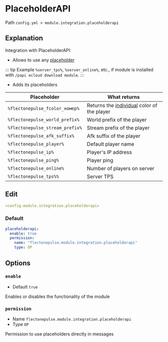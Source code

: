 # PlaceholderAPI
Path `config.yml > module.integration.placeholderapi`

## Explanation
Integration with PlaceholderAPI:
- Allows to use any [placeholder](https://github.com/PlaceholderAPI/PlaceholderAPI/wiki/Placeholders)

::: tip Example
`%server_tps%`, `%server_online%`, etc., if module is installed with `/papi ecloud download module`.
:::

- Adds its placeholders

| Placeholder                     | What returns                                                               |
|---------------------------------|----------------------------------------------------------------------------|
| `%flectonepulse_fcolor_номер%`  | Returns the [individual](/en/config/module/tag/color/) color of the player |
| `%flectonepulse_world_prefix%`  | World prefix of the player                                                 |
| `%flectonepulse_stream_prefix%` | Stream prefix of the player                                                |
| `%flectonepulse_afk_suffix%`    | Afk suffix of the player                                                   |
| `%flectonepulse_player%`        | Default player name                                                        |
| `%flectonepulse_ip%`            | Player's IP address                                                        |
| `%flectonepulse_ping%`          | Player ping                                                                |
| `%flectonepulse_online%`        | Number of players on server                                                |
| `%flectonepulse_tps%%`          | Server TPS                                                                 |

## Edit
```yaml
<config.module.integration.placeholderapi>
```

### Default
```yaml
placeholderapi:
  enable: true
  permission:
    name: "flectonepulse.module.integration.placeholderapi"
    type: OP
```

## Options

### `enable`
- Default `true`

Enables or disables the functionality of the module

### `permission`
- Name `flectonepulse.module.integration.placeholderapi`
- Type `OP`

Permission to use placeholders directly in messages

